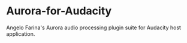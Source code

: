 # Aurora-for-Audacity
Angelo Farina's Aurora audio processing plugin suite for Audacity host application.
